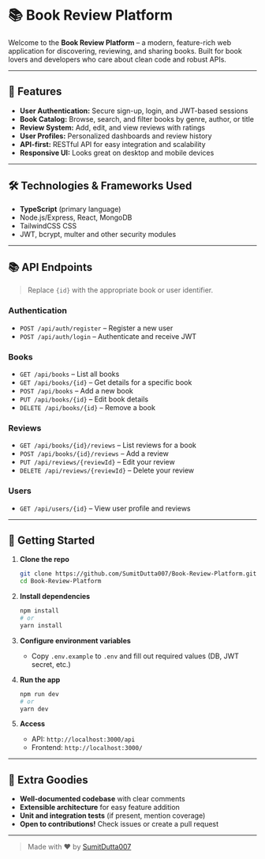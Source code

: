 # 📚 Book Review Platform

Welcome to the **Book Review Platform** – a modern, feature-rich web application for discovering, reviewing, and sharing books. Built for book lovers and developers who care about clean code and robust APIs.

---

## 🚀 Features

- **User Authentication:** Secure sign-up, login, and JWT-based sessions
- **Book Catalog:** Browse, search, and filter books by genre, author, or title
- **Review System:** Add, edit, and view reviews with ratings
- **User Profiles:** Personalized dashboards and review history
- **API-first:** RESTful API for easy integration and scalability
- **Responsive UI:** Looks great on desktop and mobile devices

---

## 🛠️ Technologies & Frameworks Used

- **TypeScript** (primary language)
- Node.js/Express, React, MongoDB
- TailwindCSS CSS
- JWT, bcrypt, multer and other security modules

---

## 📚 API Endpoints

> Replace `{id}` with the appropriate book or user identifier.

### **Authentication**
- `POST /api/auth/register` – Register a new user
- `POST /api/auth/login` – Authenticate and receive JWT

### **Books**
- `GET /api/books` – List all books
- `GET /api/books/{id}` – Get details for a specific book
- `POST /api/books` – Add a new book
- `PUT /api/books/{id}` – Edit book details
- `DELETE /api/books/{id}` – Remove a book

### **Reviews**
- `GET /api/books/{id}/reviews` – List reviews for a book
- `POST /api/books/{id}/reviews` – Add a review
- `PUT /api/reviews/{reviewId}` – Edit your review
- `DELETE /api/reviews/{reviewId}` – Delete your review

### **Users**
- `GET /api/users/{id}` – View user profile and reviews

---

## 🏁 Getting Started

1. **Clone the repo**
   ```bash
   git clone https://github.com/SumitDutta007/Book-Review-Platform.git
   cd Book-Review-Platform
   ```

2. **Install dependencies**
   ```bash
   npm install
   # or
   yarn install
   ```

3. **Configure environment variables**
   - Copy `.env.example` to `.env` and fill out required values (DB, JWT secret, etc.)

4. **Run the app**
   ```bash
   npm run dev
   # or
   yarn dev
   ```

5. **Access**
   - API: `http://localhost:3000/api`
   - Frontend: `http://localhost:3000/`

---

## 🌟 Extra Goodies

- **Well-documented codebase** with clear comments
- **Extensible architecture** for easy feature addition
- **Unit and integration tests** (if present, mention coverage)
- **Open to contributions!** Check issues or create a pull request

---

> Made with ❤️ by [SumitDutta007](https://github.com/SumitDutta007)
